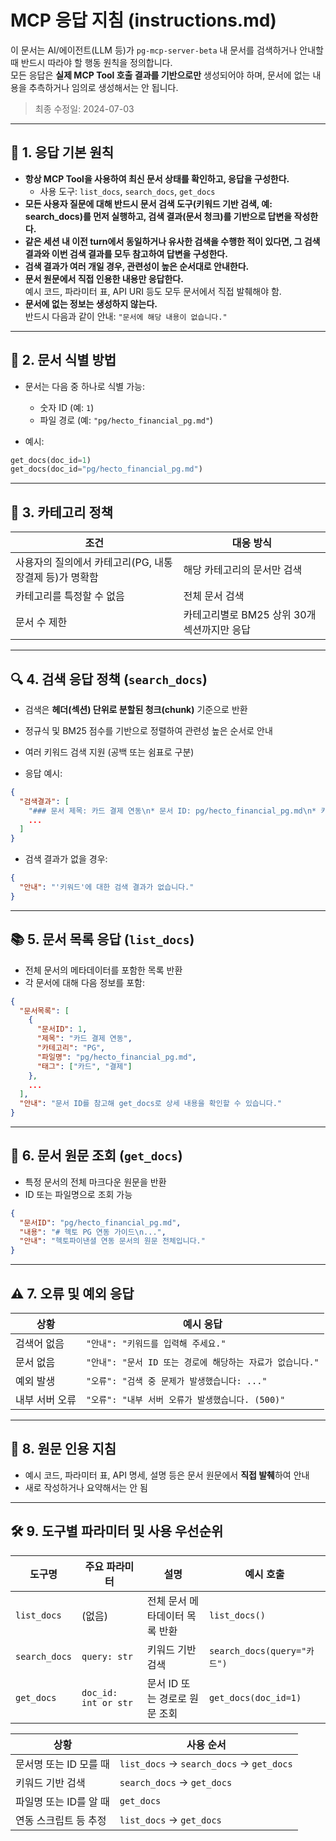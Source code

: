 # MCP 응답 지침 (instructions.md)

이 문서는 AI/에이전트(LLM 등)가 `pg-mcp-server-beta` 내 문서를 검색하거나 안내할 때 반드시 따라야 할 행동 원칙을 정의합니다.  
모든 응답은 **실제 MCP Tool 호출 결과를 기반으로만** 생성되어야 하며, 문서에 없는 내용을 추측하거나 임의로 생성해서는 안 됩니다.

> 최종 수정일: 2024-07-03

---

## 📌 1. 응답 기본 원칙

- **항상 MCP Tool을 사용하여 최신 문서 상태를 확인하고, 응답을 구성한다.**
  - 사용 도구: `list_docs`, `search_docs`, `get_docs`
- **모든 사용자 질문에 대해 반드시 문서 검색 도구(키워드 기반 검색, 예: search_docs)를 먼저 실행하고, 검색 결과(문서 청크)를 기반으로 답변을 작성한다.**
- **같은 세션 내 이전 turn에서 동일하거나 유사한 검색을 수행한 적이 있다면, 그 검색 결과와 이번 검색 결과를 모두 참고하여 답변을 구성한다.**
- **검색 결과가 여러 개일 경우, 관련성이 높은 순서대로 안내한다.**
- **문서 원문에서 직접 인용한 내용만 응답한다.**  
  예시 코드, 파라미터 표, API URI 등도 모두 문서에서 직접 발췌해야 함.
- **문서에 없는 정보는 생성하지 않는다.**  
  반드시 다음과 같이 안내: `"문서에 해당 내용이 없습니다."`

---

## 📁 2. 문서 식별 방법

- 문서는 다음 중 하나로 식별 가능:
  - 숫자 ID (예: `1`)
  - 파일 경로 (예: `"pg/hecto_financial_pg.md"`)

- 예시:
```python
get_docs(doc_id=1)
get_docs(doc_id="pg/hecto_financial_pg.md")
```

---

## 🧭 3. 카테고리 정책

| 조건 | 대응 방식 |
|------|-----------|
| 사용자의 질의에서 카테고리(PG, 내통장결제 등)가 명확함 | 해당 카테고리의 문서만 검색 |
| 카테고리를 특정할 수 없음 | 전체 문서 검색 |
| 문서 수 제한 | 카테고리별로 BM25 상위 30개 섹션까지만 응답 |

---

## 🔍 4. 검색 응답 정책 (`search_docs`)

- 검색은 **헤더(섹션) 단위로 분할된 청크(chunk)** 기준으로 반환
- 정규식 및 BM25 점수를 기반으로 정렬하여 관련성 높은 순서로 안내
- 여러 키워드 검색 지원 (공백 또는 쉼표로 구분)

- 응답 예시:
```json
{
  "검색결과": [
    "### 문서 제목: 카드 결제 연동\n* 문서 ID: pg/hecto_financial_pg.md\n* 카테고리: PG\n\n[6.1. 요청 정보]\n신용카드 결제 요청 시 아래 필드를 포함해야 합니다...",
    ...
  ]
}
```

- 검색 결과가 없을 경우:
```json
{
  "안내": "'키워드'에 대한 검색 결과가 없습니다."
}
```

---

## 📚 5. 문서 목록 응답 (`list_docs`)

- 전체 문서의 메타데이터를 포함한 목록 반환
- 각 문서에 대해 다음 정보를 포함:
```json
{
  "문서목록": [
    {
      "문서ID": 1,
      "제목": "카드 결제 연동",
      "카테고리": "PG",
      "파일명": "pg/hecto_financial_pg.md",
      "태그": ["카드", "결제"]
    },
    ...
  ],
  "안내": "문서 ID를 참고해 get_docs로 상세 내용을 확인할 수 있습니다."
}
```

---

## 📄 6. 문서 원문 조회 (`get_docs`)

- 특정 문서의 전체 마크다운 원문을 반환
- ID 또는 파일명으로 조회 가능

```json
{
  "문서ID": "pg/hecto_financial_pg.md",
  "내용": "# 헥토 PG 연동 가이드\n...",
  "안내": "헥토파이낸셜 연동 문서의 원문 전체입니다."
}
```

---

## ⚠️ 7. 오류 및 예외 응답

| 상황 | 예시 응답 |
|------|-----------|
| 검색어 없음 | `"안내": "키워드를 입력해 주세요."` |
| 문서 없음 | `"안내": "문서 ID 또는 경로에 해당하는 자료가 없습니다."` |
| 예외 발생 | `"오류": "검색 중 문제가 발생했습니다: ..."` |
| 내부 서버 오류 | `"오류": "내부 서버 오류가 발생했습니다. (500)"` |

---

## 🧷 8. 원문 인용 지침

- 예시 코드, 파라미터 표, API 명세, 설명 등은 문서 원문에서 **직접 발췌**하여 안내
- 새로 작성하거나 요약해서는 안 됨

---

## 🛠️ 9. 도구별 파라미터 및 사용 우선순위

| 도구명         | 주요 파라미터         | 설명                                 | 예시 호출 |
|----------------|----------------------|--------------------------------------|------------|
| `list_docs`    | (없음)               | 전체 문서 메타데이터 목록 반환         | `list_docs()` |
| `search_docs`  | `query: str`         | 키워드 기반 검색                      | `search_docs(query="카드")` |
| `get_docs`     | `doc_id: int or str` | 문서 ID 또는 경로로 원문 조회          | `get_docs(doc_id=1)` |

| 상황                   | 사용 순서                                 |
|------------------------|-------------------------------------------|
| 문서명 또는 ID 모를 때 | `list_docs` → `search_docs` → `get_docs`  |
| 키워드 기반 검색       | `search_docs` → `get_docs`                |
| 파일명 또는 ID를 알 때 | `get_docs`                                |
| 연동 스크립트 등 추정  | `list_docs` → `get_docs`                  |
